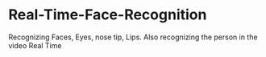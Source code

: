 # Real-Time-Face-Recognition
Recognizing Faces, Eyes, nose tip, Lips. Also recognizing the person in the video Real Time
